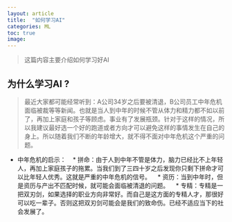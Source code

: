 ```yaml
---
layout: article
title:  "如何学习AI"
categories: ML
toc: true
image:
---
```


> 这篇内容主要介绍如何学习好AI

## 为什么学习AI ?
> 最近大家都可能经常听到：A公司34岁之后要被清退，B公司员工中年危机面临被裁等等新闻。也就是当人到中年的时候不管从体力和精力都不如以前了，再加上家庭和孩子等顾虑。事业有了发展瓶颈。针对于这样的情况，所以我建议最好选一个好的跑道或者方向才可以避免这样的事情发生在自己的身上。所以随着我们不断的年龄增大，就不得不面对中年危机这个严重的问题。

* 中年危机的启示：
    * 拼命：由于人到中年不管是体力，脑力已经比不上年轻人，再加上家庭孩子的拖累。当我们到了三四十岁之后发现你只剩下拼命才可以比年轻人优秀。这就是严重的中年危机的信号。
    * 资历：当到中年时，但是资历与产出不匹配时候，就可能会面临被清退的问题。
    * 专精：专精是一把双刃剑，如果选择的职业方向非常好。而自己是这方面的专精人才，那很好可以吃一辈子。否则这把双刃剑可能会是我们的致命伤。已经不适应当下的社会发展了。
    
    

